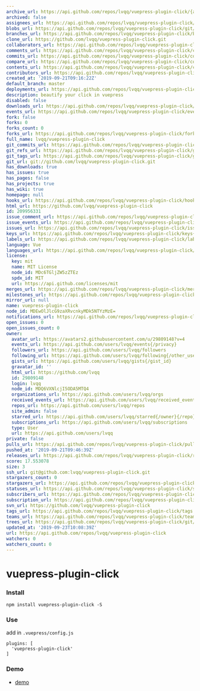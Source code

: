 ```yaml
---
archive_url: https://api.github.com/repos/lvqq/vuepress-plugin-click/{archive_format}{/ref}
archived: false
assignees_url: https://api.github.com/repos/lvqq/vuepress-plugin-click/assignees{/user}
blobs_url: https://api.github.com/repos/lvqq/vuepress-plugin-click/git/blobs{/sha}
branches_url: https://api.github.com/repos/lvqq/vuepress-plugin-click/branches{/branch}
clone_url: https://github.com/lvqq/vuepress-plugin-click.git
collaborators_url: https://api.github.com/repos/lvqq/vuepress-plugin-click/collaborators{/collaborator}
comments_url: https://api.github.com/repos/lvqq/vuepress-plugin-click/comments{/number}
commits_url: https://api.github.com/repos/lvqq/vuepress-plugin-click/commits{/sha}
compare_url: https://api.github.com/repos/lvqq/vuepress-plugin-click/compare/{base}...{head}
contents_url: https://api.github.com/repos/lvqq/vuepress-plugin-click/contents/{+path}
contributors_url: https://api.github.com/repos/lvqq/vuepress-plugin-click/contributors
created_at: '2019-09-21T09:16:22Z'
default_branch: master
deployments_url: https://api.github.com/repos/lvqq/vuepress-plugin-click/deployments
description: beautify your click in vuepress
disabled: false
downloads_url: https://api.github.com/repos/lvqq/vuepress-plugin-click/downloads
events_url: https://api.github.com/repos/lvqq/vuepress-plugin-click/events
fork: false
forks: 0
forks_count: 0
forks_url: https://api.github.com/repos/lvqq/vuepress-plugin-click/forks
full_name: lvqq/vuepress-plugin-click
git_commits_url: https://api.github.com/repos/lvqq/vuepress-plugin-click/git/commits{/sha}
git_refs_url: https://api.github.com/repos/lvqq/vuepress-plugin-click/git/refs{/sha}
git_tags_url: https://api.github.com/repos/lvqq/vuepress-plugin-click/git/tags{/sha}
git_url: git://github.com/lvqq/vuepress-plugin-click.git
has_downloads: true
has_issues: true
has_pages: false
has_projects: true
has_wiki: true
homepage: null
hooks_url: https://api.github.com/repos/lvqq/vuepress-plugin-click/hooks
html_url: https://github.com/lvqq/vuepress-plugin-click
id: 209956331
issue_comment_url: https://api.github.com/repos/lvqq/vuepress-plugin-click/issues/comments{/number}
issue_events_url: https://api.github.com/repos/lvqq/vuepress-plugin-click/issues/events{/number}
issues_url: https://api.github.com/repos/lvqq/vuepress-plugin-click/issues{/number}
keys_url: https://api.github.com/repos/lvqq/vuepress-plugin-click/keys{/key_id}
labels_url: https://api.github.com/repos/lvqq/vuepress-plugin-click/labels{/name}
language: Vue
languages_url: https://api.github.com/repos/lvqq/vuepress-plugin-click/languages
license:
  key: mit
  name: MIT License
  node_id: MDc6TGljZW5zZTEz
  spdx_id: MIT
  url: https://api.github.com/licenses/mit
merges_url: https://api.github.com/repos/lvqq/vuepress-plugin-click/merges
milestones_url: https://api.github.com/repos/lvqq/vuepress-plugin-click/milestones{/number}
mirror_url: null
name: vuepress-plugin-click
node_id: MDEwOlJlcG9zaXRvcnkyMDk5NTYzMzE=
notifications_url: https://api.github.com/repos/lvqq/vuepress-plugin-click/notifications{?since,all,participating}
open_issues: 0
open_issues_count: 0
owner:
  avatar_url: https://avatars2.githubusercontent.com/u/29809148?v=4
  events_url: https://api.github.com/users/lvqq/events{/privacy}
  followers_url: https://api.github.com/users/lvqq/followers
  following_url: https://api.github.com/users/lvqq/following{/other_user}
  gists_url: https://api.github.com/users/lvqq/gists{/gist_id}
  gravatar_id: ''
  html_url: https://github.com/lvqq
  id: 29809148
  login: lvqq
  node_id: MDQ6VXNlcjI5ODA5MTQ4
  organizations_url: https://api.github.com/users/lvqq/orgs
  received_events_url: https://api.github.com/users/lvqq/received_events
  repos_url: https://api.github.com/users/lvqq/repos
  site_admin: false
  starred_url: https://api.github.com/users/lvqq/starred{/owner}{/repo}
  subscriptions_url: https://api.github.com/users/lvqq/subscriptions
  type: User
  url: https://api.github.com/users/lvqq
private: false
pulls_url: https://api.github.com/repos/lvqq/vuepress-plugin-click/pulls{/number}
pushed_at: '2019-09-21T09:46:39Z'
releases_url: https://api.github.com/repos/lvqq/vuepress-plugin-click/releases{/id}
score: 17.553078
size: 3
ssh_url: git@github.com:lvqq/vuepress-plugin-click.git
stargazers_count: 0
stargazers_url: https://api.github.com/repos/lvqq/vuepress-plugin-click/stargazers
statuses_url: https://api.github.com/repos/lvqq/vuepress-plugin-click/statuses/{sha}
subscribers_url: https://api.github.com/repos/lvqq/vuepress-plugin-click/subscribers
subscription_url: https://api.github.com/repos/lvqq/vuepress-plugin-click/subscription
svn_url: https://github.com/lvqq/vuepress-plugin-click
tags_url: https://api.github.com/repos/lvqq/vuepress-plugin-click/tags
teams_url: https://api.github.com/repos/lvqq/vuepress-plugin-click/teams
trees_url: https://api.github.com/repos/lvqq/vuepress-plugin-click/git/trees{/sha}
updated_at: '2019-09-23T10:08:39Z'
url: https://api.github.com/repos/lvqq/vuepress-plugin-click
watchers: 0
watchers_count: 0
---
```


# vuepress-plugin-click
### Install
```
npm install vuepress-plugin-click -S
```

### Use
add in `.vuepress/config.js`
```
plugins: [
  'vuepress-plugin-click'
]
```

### Demo
- [demo](https://www.nicksonlvqq.cn)
